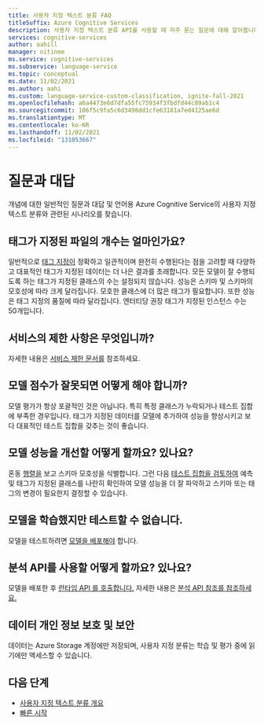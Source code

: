 ```yaml
---
title: 사용자 지정 텍스트 분류 FAQ
titleSuffix: Azure Cognitive Services
description: 사용자 지정 텍스트 분류 API를 사용할 때 자주 묻는 질문에 대해 알아봅니다.
services: cognitive-services
author: aahill
manager: nitinme
ms.service: cognitive-services
ms.subservice: language-service
ms.topic: conceptual
ms.date: 11/02/2021
ms.author: aahi
ms.custom: language-service-custom-classification, ignite-fall-2021
ms.openlocfilehash: a6a4473e6d7dfa55fc75934f3fbdfd44c89ab1c4
ms.sourcegitcommit: 106f5c9fa5c6d3498dd1cfe63181a7ed4125ae6d
ms.translationtype: MT
ms.contentlocale: ko-KR
ms.lasthandoff: 11/02/2021
ms.locfileid: "131053667"
---
```

# <a name="frequently-asked-questions"></a>질문과 대답

개념에 대한 일반적인 질문과 대답 및 언어용 Azure Cognitive Service의 사용자 지정 텍스트 분류와 관련된 시나리오를 찾습니다.

## <a name="how-many-tagged-files-are-needed"></a>태그가 지정된 파일의 개수는 얼마인가요?

일반적으로 [태그 지정이](how-to/tag-data.md) 정확하고 일관적이며 완전히 수행된다는 점을 고려할 때 다양하고 대표적인 태그가 지정된 데이터는 더 나은 결과를 초래합니다. 모든 모델이 잘 수행되도록 하는 태그가 지정된 클래스의 수는 설정되지 않습니다. 성능은 스키마 및 스키마의 모호성에 따라 크게 달라집니다. 모호한 클래스에 더 많은 태그가 필요합니다. 또한 성능은 태그 지정의 품질에 따라 달라집니다. 엔터티당 권장 태그가 지정된 인스턴스 수는 50개입니다. 

## <a name="what-are-the-service-limits"></a>서비스의 제한 사항은 무엇입니까?

자세한 내용은 [서비스 제한 문서를](service-limits.md) 참조하세요.

## <a name="what-to-do-if-my-model-scores-poorly"></a>모델 점수가 잘못되면 어떻게 해야 합니까?

모델 평가가 항상 포괄적인 것은 아닙니다. 특히 특정 클래스가 누락되거나 테스트 집합에 부족한 경우입니다. 태그가 지정된 데이터를 모델에 추가하여 성능을 향상시키고 보다 대표적인 테스트 집합을 갖추는 것이 좋습니다.

## <a name="how-do-i-improve-model-performance"></a>모델 성능을 개선할 어떻게 할까요? 있나요?

혼동 [행렬을](how-to/view-model-evaluation.md) 보고 스키마 모호성을 식별합니다. 그런 다음 [테스트 집합을 검토하여](how-to/improve-model.md) 예측 및 태그가 지정된 클래스를 나란히 확인하여 모델 성능을 더 잘 파악하고 스키마 또는 태그의 변경이 필요한지 결정할 수 있습니다.  

## <a name="i-trained-my-model-but-i-cant-test-it"></a>모델을 학습했지만 테스트할 수 없습니다.

모델을 테스트하려면 [모델을 배포해야](quickstart.md#deploy-your-model) 합니다. 

## <a name="how-do-i-use-the-analyze-api"></a>분석 API를 사용할 어떻게 할까요? 있나요?

모델을 배포한 후 [런타임 API 를 호출합니다.](how-to/call-api.md) 자세한 내용은 [분석 API 참조를 참조하세요.](https://aka.ms/ct-runtime-swagger)

## <a name="data-privacy-and-security"></a>데이터 개인 정보 보호 및 보안

데이터는 Azure Storage 계정에만 저장되며, 사용자 지정 분류는 학습 및 평가 중에 읽기에만 액세스할 수 있습니다. 

<!-- ## How to clone my project?

To clone your project you need to [export]() project assests and then [import]() them into a new project. -->

## <a name="next-steps"></a>다음 단계

* [사용자 지정 텍스트 분류 개요](overview.md)
* [빠른 시작](quickstart.md)
